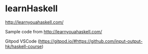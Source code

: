 # learnHaskell
http://learnyouahaskell.com/

Sample code from http://learnyouahaskell.com/

Gitpod VSCode (https://gitpod.io/#https://github.com/input-output-hk/haskell-course)
